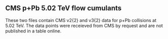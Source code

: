 ## CMS p+Pb 5.02 TeV flow cumulants

These two files contain CMS v2{2} and v3{2} data for p+Pb collisions at 5.02 TeV.
The data points were receieved from CMS by request and are not published in a
table online.
